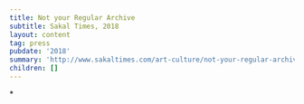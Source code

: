 ```yaml
---
title: Not your Regular Archive
subtitle: Sakal Times, 2018
layout: content
tag: press
pubdate: '2018'
summary: 'http://www.sakaltimes.com/art-culture/not-your-regular-archive-11900'
children: []
---
```

\*

